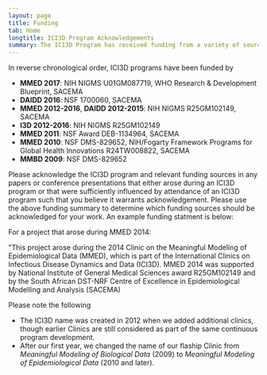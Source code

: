 ```yaml
---
layout: page
title: Funding
tab: Home
longtitle: ICI3D Program Acknowledgements
summary: The ICI3D Program has received funding from a variety of sources. Participants are requested to acknowledge both the overall program and the funding for the year/s they attended.
---
```


In reverse chronological order, ICI3D programs have been funded by

* **MMED 2017**: NIH NIGMS U01GM087719, WHO Research & Development
  Blueprint, SACEMA
* **DAIDD 2016**: NSF 1700060, SACEMA
* **MMED 2012-2016**, **DAIDD 2012-2015**: NIH NIGMS R25GM102149, SACEMA
* **I3D 2012-2016**: NIH NIGMS R25GM102149
* **MMED 2011**: NSF Award DEB-1134964, SACEMA
* **MMED 2010**: NSF DMS-829652, NIH/Fogarty Framework Programs for Global
  Health Innovations R24TW008822, SACEMA
* **MMBD 2009**: NSF DMS-829652


Please acknowledge the ICI3D program and relevant funding sources in
any papers or conference presentations that either arose during an
ICI3D program or that were sufficiently influenced by attendance of an
ICI3D program such that you believe it warrants
acknowledgement. Please use the above funding summary to determine
which funding sources should be acknowledged for your work. An
example funding statment is below:

For a project that arose during MMED 2014:

"This project arose during the 2014 Clinic on the Meaningful Modeling
of Epidemiological Data (MMED), which is part of the International
Clinics on Infectious Disease Dynamics and Data (ICI3D). MMED 2014 was
supported by National Institute of General Medical Sciences award
R25GM102149 and by the South African DST-NRF Centre of Excellence in
Epidemiological Modelling and Analysis (SACEMA)

Please note the following
* The ICI3D name was created in 2012 when we added additional clinics,
though earlier Clinics are still considered as part of the same continuous program
development.
* After our first year, we changed the name of our flaship Clinic from
*Meaningful Modeling of Biological Data* (2009) to *Meaningful Modeling of Epidemiological Data* (2010 and later).
